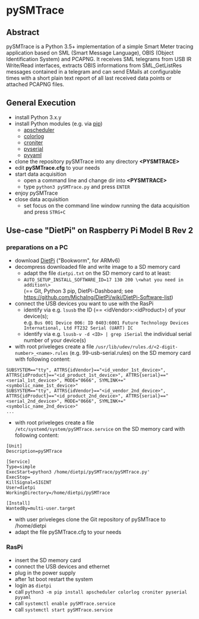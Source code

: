 # pySMTrace

## Abstract

pySMTrace is a Python 3.5+ implementation of a simple Smart Meter tracing application based on
SML (Smart Message Language), OBIS (Object Identification System) and PCAPNG.
It receives SML telegrams from USB IR Write/Read interfaces, extracts OBIS informations from
SML_GetListRes messages contained in a telegram and can send EMails at configurable times with a
short plain text report of all last received data points or attached PCAPNG files.

## General Execution

* install Python 3.x.y
* install Python modules (e.g. via [pip](https://github.com/pypa/pip))
    * [apscheduler](https://github.com/agronholm/apscheduler)
    * [colorlog](https://github.com/borntyping/python-colorlog)
    * [croniter](https://github.com/corpusops/croniter)
    * [pyserial](https://github.com/pyserial/pyserial)
    * [pyyaml](https://github.com/yaml/pyyaml)
* clone the repository pySMTrace into any directory **\<PYSMTRACE\>**
* edit **pySMTrace.cfg** to your needs
* start data acquisition
    * open a command line and change dir into **\<PYSMTRACE\>**
    * type `python3 pySMTrace.py` and press `ENTER`
* enjoy pySMTrace
* close data acquisition
    * set focus on the command line window running the data acquisition and press `STRG+C`

## Use-case "DietPi" on Raspberry Pi Model B Rev 2

### preparations on a PC ###
* download [DietPi](https://dietpi.com/downloads/images/DietPi_RPi1-ARMv6-Bookworm.img.xz) ("Bookworm", for ARMv6)
* decompress downloaded file and write image to a SD memory card
    * adapt the file `dietpi.txt` on the SD memory card to at least:
    * `AUTO_SETUP_INSTALL_SOFTWARE_ID=17 130 200 \<what you need in addition\>`  \
(== Git, Python 3 pip, DietPi-Dashboard; see https://github.com/MichaIng/DietPi/wiki/DietPi-Software-list)
* connect the USB devices you want to use with the RasPi
    * identify via e.g. `lsusb` the ID (== \<idVendor\>:\<idProduct\>) of your device(s);  \
e.g. `Bus 001 Device 006: ID 0403:6001 Future Technology Devices International, Ltd FT232 Serial (UART) IC`
    * identify via e.g. `lsusb-v -d <ID> | grep iSerial` the individual serial number of your device(s)
* with root priveleges create a file `/usr/lib/udev/rules.d/<2-digit-number>_<name>.rules` (e.g. 99-usb-serial.rules) on the SD memory card with following content:
```
SUBSYSTEM=="tty", ATTRS{idVendor}=="<id_vendor_1st_device>", ATTRS{idProduct}=="<id_product_1st_device>", ATTRS{serial}=="<serial_1st_device>", MODE="0666", SYMLINK+="<symbolic_name_1st_device>"
SUBSYSTEM=="tty", ATTRS{idVendor}=="<id_vendor_2nd_device>", ATTRS{idProduct}=="<id_product_2nd_device>", ATTRS{serial}=="<serial_2nd_device>", MODE="0666", SYMLINK+="<symbolic_name_2nd_device>"
...
```
* with root priveleges create a file `/etc/systemd/system/pySMTrace.service` on the SD memory card with following content:
```
[Unit]
Description=pySMTrace

[Service]
Type=simple
ExecStart=python3 /home/dietpi/pySMTrace/pySMTrace.py'
ExecStop=
KillSignal=SIGINT
User=dietpi
WorkingDirectory=/home/dietpi/pySMTrace

[Install]
WantedBy=multi-user.target
```

* with user priveleges clone the Git repository of pySMTrace to /home/dietpi
* adapt the file pySMTrace.cfg to your needs

### RasPi ###
* insert the SD memory card
* connect the USB devices and ethernet
* plug in the power supply
* after 1st boot restart the system
* login as `dietpi`
* call `python3 -m pip install apscheduler colorlog croniter pyserial pyyaml`
* call `systemctl enable pySMTrace.service`
* call `systemctl start pySMTrace.service`
